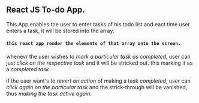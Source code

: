 ## React JS To-do App.

This App enables the user to enter tasks of his todo list and eact time user enters a task, it will be stored into the array.
#### `this react app render the elements of that array onto the screen.`

whenevr the user wishes to *_mark a particular task as completed_*, user can just *_click on the respective task_* and it will be stricked out. this marking it as a  *_completed task_* 

if the user want's to *_revert an action_* of making a task *_completed_*, user can *_click again on the particular task_* and the strick-through will be vanished, thus *_making the task active again_*.

